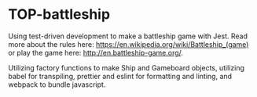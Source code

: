 # TOP-battleship

Using test-driven development to make a battleship game with Jest. Read more about the rules here: https://en.wikipedia.org/wiki/Battleship_(game) or play the game here: http://en.battleship-game.org/.

Utilizing factory functions to make Ship and Gameboard objects, utilizing babel for transpiling, prettier and eslint for formatting and linting, and webpack to bundle javascript.
